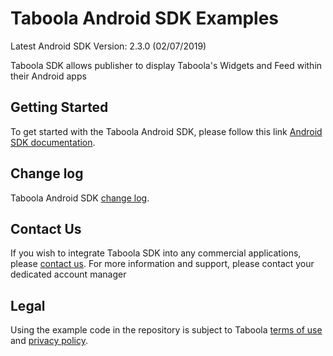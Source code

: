 # Taboola Android SDK Examples

Latest Android SDK Version: 2.3.0 (02/07/2019)

Taboola SDK allows publisher to display Taboola's Widgets and Feed within their Android apps

## Getting Started
To get started with the Taboola Android SDK, please follow this link [Android SDK documentation](https://sdk.taboola.com/taboolasdk/docs/taboola-android-sdk-install?ref=github).

## Change log
Taboola Android SDK [change log](https://sdk.taboola.com/taboolasdk/docs/taboola-android-sdk-changelog?ref=github).

## Contact Us
If you wish to integrate Taboola SDK into any commercial applications, please [contact us](https://www.taboola.com/contact?ref=taboola_sdk_github_examples).
For more information and support, please contact your dedicated account manager

## Legal
Using the example code in the repository is subject to Taboola [terms of use](https://www.taboola.com/terms-of-use) and [privacy policy](https://www.taboola.com/privacy-policy).
